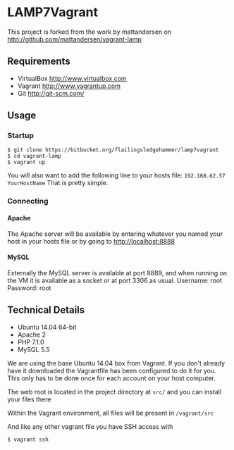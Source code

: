 LAMP7Vagrant
============

This project is forked from the work by mattandersen on <http://github.com/mattandersen/vagrant-lamp>

Requirements
------------
* VirtualBox <http://www.virtualbox.com>
* Vagrant <http://www.vagrantup.com>
* Git <http://git-scm.com/>

Usage
-----

### Startup
	$ git clone https://bitbucket.org/flailingsledgehammer/lamp7vagrant
	$ cd vagrant-lamp
	$ vagrant up

You will also want to add the following line to your hosts file:
	`192.168.62.57 YourHostName`
That is pretty simple.

### Connecting

#### Apache
The Apache server will be available by entering whatever you named your host in your hosts file or by going to <http://localhost:8888>

#### MySQL
Externally the MySQL server is available at port 8889, and when running on the VM it is available as a socket or at port 3306 as usual.
Username: root
Password: root

Technical Details
-----------------
* Ubuntu 14.04 64-bit
* Apache 2
* PHP 7.1.0
* MySQL 5.5

We are using the base Ubuntu 14.04 box from Vagrant. If you don't already have it downloaded
the Vagrantfile has been configured to do it for you. This only has to be done once
for each account on your host computer.

The web root is located in the project directory at `src/` and you can install your files there

Within the Vagrant environment, all files will be present in `/vagrant/src`

And like any other vagrant file you have SSH access with

	$ vagrant ssh
